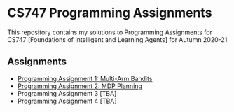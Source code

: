 # CS747 Programming Assignments

This repository contains my solutions to Programming Assignments for CS747 [Foundations of Intelligent and Learning Agents] for Autumn 2020-21

## Assignments
- [Programming Assignment 1: Multi-Arm Bandits](./cs747-pa1/README.md)
- [Programming Assignment 2: MDP Planning](./cs747-pa2/README.md)
- Programming Assignment 3 [TBA]
- Programming Assignment 4 [TBA]
